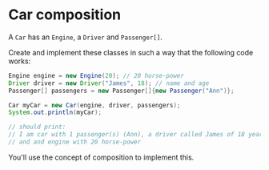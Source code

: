 # Car composition

A `Car` has an `Engine`, a `Driver` and `Passenger[]`. 

Create and implement these classes in such a way that the following code works:
```java
Engine engine = new Engine(20); // 20 horse-power
Driver driver = new Driver("James", 18); // name and age
Passenger[] passengers = new Passenger[]{new Passenger("Ann")};

Car myCar = new Car(engine, driver, passengers);
System.out.println(myCar);

// should print:
// I am car with 1 passenger(s) (Ann), a driver called James of 18 years old 
// and and engine with 20 horse-power
``` 

You'll use the concept of composition to implement this.